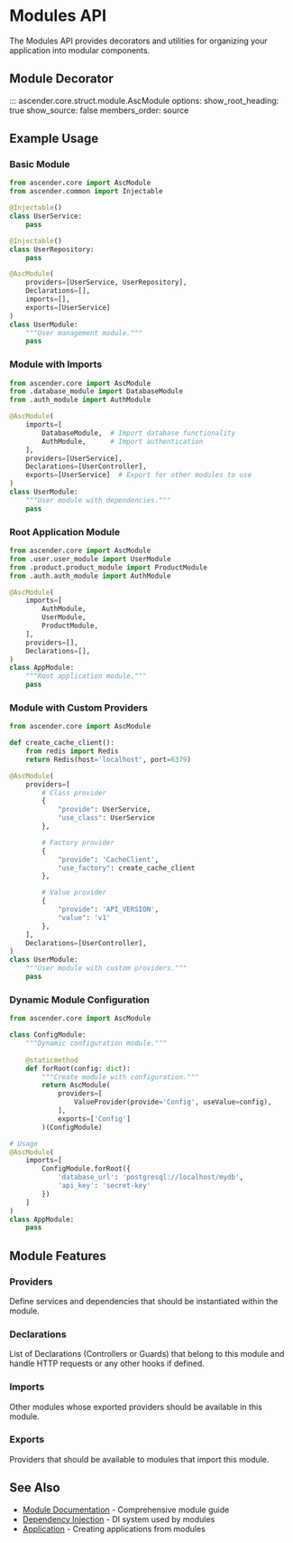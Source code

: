 # Modules API

The Modules API provides decorators and utilities for organizing your application into modular components.

## Module Decorator

::: ascender.core.struct.module.AscModule
    options:
      show_root_heading: true
      show_source: false
      members_order: source

## Example Usage

### Basic Module

```python
from ascender.core import AscModule
from ascender.common import Injectable

@Injectable()
class UserService:
    pass

@Injectable()
class UserRepository:
    pass

@AscModule(
    providers=[UserService, UserRepository],
    Declarations=[],
    imports=[],
    exports=[UserService]
)
class UserModule:
    """User management module."""
    pass
```

### Module with Imports

```python
from ascender.core import AscModule
from .database_module import DatabaseModule
from .auth_module import AuthModule

@AscModule(
    imports=[
        DatabaseModule,  # Import database functionality
        AuthModule,      # Import authentication
    ],
    providers=[UserService],
    Declarations=[UserController],
    exports=[UserService]  # Export for other modules to use
)
class UserModule:
    """User module with dependencies."""
    pass
```

### Root Application Module

```python
from ascender.core import AscModule
from .user.user_module import UserModule
from .product.product_module import ProductModule
from .auth.auth_module import AuthModule

@AscModule(
    imports=[
        AuthModule,
        UserModule,
        ProductModule,
    ],
    providers=[],
    Declarations=[],
)
class AppModule:
    """Root application module."""
    pass
```

### Module with Custom Providers

```python
from ascender.core import AscModule

def create_cache_client():
    from redis import Redis
    return Redis(host='localhost', port=6379)

@AscModule(
    providers=[
        # Class provider
        {
            "provide": UserService,
            "use_class": UserService
        },

        # Factory provider
        {
            "provide": 'CacheClient',
            "use_factory": create_cache_client
        },

        # Value provider
        {
            "provide": 'API_VERSION',
            "value": 'v1'
        },
    ],
    Declarations=[UserController],
)
class UserModule:
    """User module with custom providers."""
    pass
```

### Dynamic Module Configuration

```python
from ascender.core import AscModule

class ConfigModule:
    """Dynamic configuration module."""
    
    @staticmethod
    def forRoot(config: dict):
        """Create module with configuration."""
        return AscModule(
            providers=[
                ValueProvider(provide='Config', useValue=config),
            ],
            exports=['Config']
        )(ConfigModule)

# Usage
@AscModule(
    imports=[
        ConfigModule.forRoot({
            'database_url': 'postgresql://localhost/mydb',
            'api_key': 'secret-key'
        })
    ]
)
class AppModule:
    pass
```

## Module Features

### Providers
Define services and dependencies that should be instantiated within the module.

### Declarations
List of Declarations (Controllers or Guards) that belong to this module and handle HTTP requests or any other hooks if defined.

### Imports
Other modules whose exported providers should be available in this module.

### Exports
Providers that should be available to modules that import this module.

## See Also

- [Module Documentation](../modules/overview.md) - Comprehensive module guide
- [Dependency Injection](di.md) - DI system used by modules
- [Application](application.md) - Creating applications from modules

